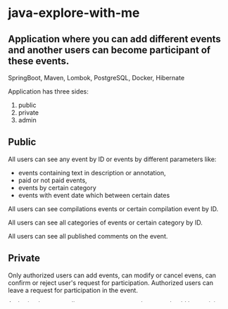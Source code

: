 # java-explore-with-me
## Application where you can add different events and another users can become participant of these events.

SpringBoot, Maven, Lombok, PostgreSQL, Docker, Hibernate

Application has three sides:
1. public
2. private
3. admin

## Public
All users can see any event by ID or events by different parameters like:
- events containing text in description or annotation,
- paid or not paid events,
- events by certain category
- events with event date which between certain dates

All users can see compilations events or certain compilation event by ID.

All users can see all categories of events or certain category by ID.

All users can see all published comments on the event.

## Private
Only authorized users can add events, can modify or cancel evens, can confirm or reject user's request for participation.
Authorized users can leave a request for participation in the event.

Authorized users can live comment on event, but user should be participant of event. Also, user can change, delete comment.
New comment automatically get status PENDING, after changing comment again has status PENDING till Admin confirm or reject it.


## Admin
Administrator can add new categories of events, modify or cancel currently categories.
Admin can add new compilations of events, modify, delete. Also, admin can pin compilations on main page.
Admin can public event or rejected, and can modify events.

Admin can see comments with different status (PENDING, REJECTED or PUBLISHED). All comments should be published or rejected by Admin.



Link to Pull requests https://github.com/EvgeniyaKuzmina/java-explore-with-me/pull/1 
